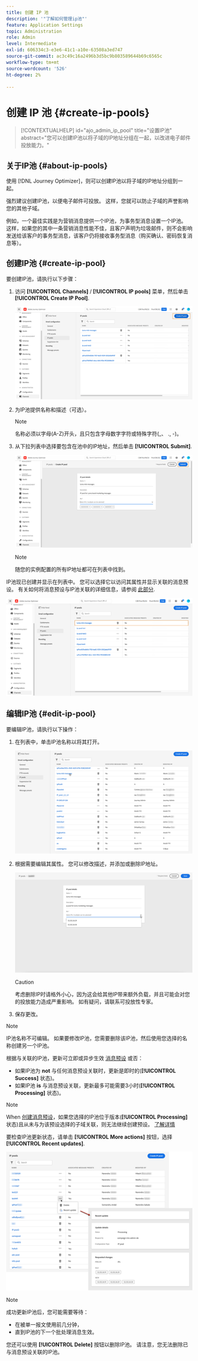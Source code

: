 ```yaml
---
title: 创建 IP 池
description: '"了解如何管理ip池"'
feature: Application Settings
topic: Administration
role: Admin
level: Intermediate
exl-id: 606334c3-e3e6-41c1-a10e-63508a3ed747
source-git-commit: ac3c49c16a2496b3d5bc9b803589644b69c6565c
workflow-type: tm+mt
source-wordcount: '526'
ht-degree: 2%

---
```


# 创建 IP 池 {#create-ip-pools}

>[!CONTEXTUALHELP]
>id="ajo_admin_ip_pool"
>title="设置IP池"
>abstract="您可以创建IP池以将子域的IP地址分组在一起，以改进电子邮件投放能力。"

## 关于IP池 {#about-ip-pools}

使用 [!DNL Journey Optimizer]，则可以创建IP池以将子域的IP地址分组到一起。

强烈建议创建IP池，以便电子邮件可投放。 这样，您就可以防止子域的声誉影响您的其他子域。

例如，一个最佳实践是为营销消息提供一个IP池，为事务型消息设置一个IP池。 这样，如果您的其中一条营销消息性能不佳，且客户声明为垃圾邮件，则不会影响发送给该客户的事务型消息，该客户仍将接收事务型消息（购买确认、密码恢复消息等）。

## 创建IP池 {#create-ip-pool}

要创建IP池，请执行以下步骤：

1. 访问 **[!UICONTROL Channels]** / **[!UICONTROL IP pools]** 菜单，然后单击 **[!UICONTROL Create IP Pool]**.

   ![](assets/ip-pool-create.png)

1. 为IP池提供名称和描述（可选）。

   >[!NOTE]
   >
   >名称必须以字母(A-Z)开头，且只包含字母数字字符或特殊字符(_、 ., -)。

1. 从下拉列表中选择要包含在池中的IP地址，然后单击 **[!UICONTROL Submit]**.

   ![](assets/ip-pool-config.png)

   >[!NOTE]
   >
   >随您的实例配置的所有IP地址都可在列表中找到。

IP池现已创建并显示在列表中。 您可以选择它以访问其属性并显示关联的消息预设。 有关如何将消息预设与IP池关联的详细信息，请参阅 [此部分](message-presets.md).

![](assets/ip-pool-created.png)

## 编辑IP池 {#edit-ip-pool}

要编辑IP池，请执行以下操作：

1. 在列表中，单击IP池名称以将其打开。

   ![](assets/ip-pool-list.png)

1. 根据需要编辑其属性。 您可以修改描述，并添加或删除IP地址。

   ![](assets/ip-pool-edit.png)

   >[!CAUTION]
   >
   >考虑删除IP时请格外小心，因为这会给其他IP带来额外负载，并且可能会对您的投放能力造成严重影响。 如有疑问，请联系可投放性专家。

1. 保存更改。

>[!NOTE]
>
>IP池名称不可编辑。 如果要修改IP池，您需要删除该IP池，然后使用您选择的名称创建另一个IP池。

根据与关联的IP池，更新可立即或异步生效 [消息预设](message-presets.md) 或否：

* 如果IP池为 **not** 与任何消息预设关联时，更新是即时的(**[!UICONTROL Success]** 状态)。
* 如果IP池 **is** 与消息预设关联，更新最多可能需要3小时(**[!UICONTROL Processing]** 状态)。

>[!NOTE]
>
>When [创建消息预设](message-presets.md#create-message-preset)，如果您选择的IP池位于版本(**[!UICONTROL Processing]** 状态)且从未与为该预设选择的子域关联，则无法继续创建预设。 [了解详情](message-presets.md#subdomains-and-ip-pools)

要检查IP池更新状态，请单击 **[!UICONTROL More actions]** 按钮，选择 **[!UICONTROL Recent updates]**.

![](assets/ip-pool-recent-update.png)

>[!NOTE]
>
>成功更新IP池后，您可能需要等待：
>* 在被单一报文使用前几分钟，
>* 直到IP池的下一个批处理消息生效。


您还可以使用 **[!UICONTROL Delete]** 按钮以删除IP池。 请注意，您无法删除已与消息预设关联的IP池。

